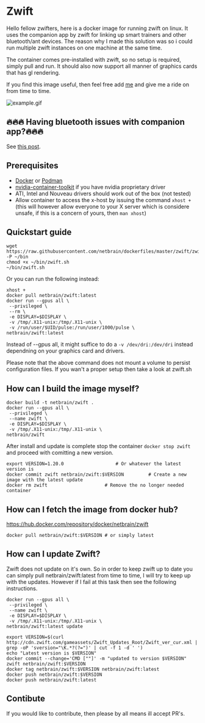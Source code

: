 # Zwift

Hello fellow zwifters, here is a docker image for running zwift on linux. It uses the companion app by zwift for linking up smart trainers and other bluetooth/ant devices. The reason why I made this solution was so i could run multiple zwift instances on one machine at the same time. 

The container comes pre-installed with zwift, so no setup is required, simply pull and run. It should also now support all manner of graphics cards that has gl rendering.

If you find this image useful, then feel free add [me](https://www.zwift.com/eu/athlete/4e3c5880-1edd-4c5d-a1b8-0974ce3874f0) and give me a ride on from time to time.

![example.gif](https://raw.githubusercontent.com/netbrain/zwift/master/example.gif)


## :fire::fire::fire: Having bluetooth issues with companion app?:fire::fire::fire:
See [this post](https://forums.zwift.com/t/anyone-else-having-issues-with-bluetooth-through-companion-app-as-of-late/579281).

## Prerequisites
- [Docker](https://docs.docker.com/get-docker) or [Podman](https://podman.io/getting-started/installation)
- [nvidia-container-toolkit](https://github.com/NVIDIA/nvidia-docker) if you have nvidia proprietary driver
- ATI, Intel and Nouveau drivers should work out of the box (not tested)
- Allow container to access the x-host by issuing the command `xhost +` (this will however allow everyone to your X server which is considere unsafe, if this is a concern of yours, then `man xhost`)

## Quickstart guide
```
wget https://raw.githubusercontent.com/netbrain/dockerfiles/master/zwift/zwift.sh -P ~/bin
chmod +x ~/bin/zwift.sh
~/bin/zwift.sh
```

Or you can run the following instead:

```
xhost +
docker pull netbrain/zwift:latest
docker run --gpus all \ 
 --privileged \
 --rm \
 -e DISPLAY=$DISPLAY \
 -v /tmp/.X11-unix:/tmp/.X11-unix \
 -v /run/user/$UID/pulse:/run/user/1000/pulse \
netbrain/zwift:latest
```

Instead of --gpus all, it might suffice to do a `-v /dev/dri:/dev/dri` instead dependning on your graphics card and drivers.

Please note that the above command does not mount a volume to persist configuration files. 
If you wan't a proper setup then take a look at zwift.sh

## How can I build the image myself?

```
docker build -t netbrain/zwift .
docker run --gpus all \
 --privileged \
 --name zwift \
 -e DISPLAY=$DISPLAY \
 -v /tmp/.X11-unix:/tmp/.X11-unix \
netbrain/zwift
```

After install and update is complete stop the container `docker stop zwift` and proceed with comitting a new version.

```
export VERSION=1.20.0			  		# Or whatever the latest version is
docker commit zwift netbrain/zwift:$VERSION 		# Create a new image with the latest update
docker rm zwift 					# Remove the no longer needed container
```

## How can I fetch the image from docker hub?

https://hub.docker.com/repository/docker/netbrain/zwift

```
docker pull netbrain/zwift:$VERSION # or simply latest
```

## How can I update Zwift?

Zwift does not update on it's own. So in order to keep zwift up to date you can simply pull netbrain/zwift:latest from time to time, I will try to keep up with the updates. However if I fail at this task then see the following instructions.

```
docker run --gpus all \
 --privileged \
 --name zwift \
 -e DISPLAY=$DISPLAY \
 -v /tmp/.X11-unix:/tmp/.X11-unix \
netbrain/zwift:latest update

export VERSION=$(curl http://cdn.zwift.com/gameassets/Zwift_Updates_Root/Zwift_ver_cur.xml | grep -oP 'sversion="\K.*?(?=")' | cut -f 1 -d ' ')
echo "Latest version is $VERSION"
docker commit --change='CMD [""]' -m "updated to version $VERSION" zwift netbrain/zwift:$VERSION
docker tag netbrain/zwift:$VERSION netbrain/zwift:latest
docker push netbrain/zwift:$VERSION
docker push netbrain/zwift:latest
```

## Contibute

If you would like to contribute, then please by all means ill accept PR's. 
